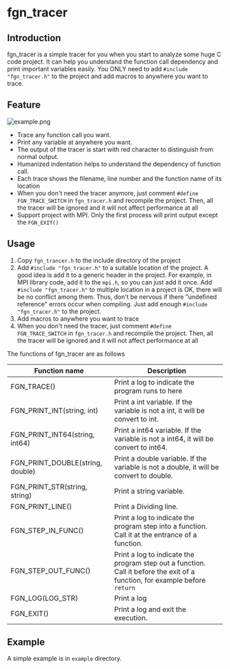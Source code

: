 # fgn_tracer

## Introduction

fgn_tracer is a simple tracer for you when you start to analyze some huge C code project. It can help you understand the function call dependency and print important variables easily. You ONLY need to add `#include "fgn_tracer.h"` to the project and add macros to anywhere you want to trace.

## Feature

![example.png](https://github.com/NoBugEveryDay/fgn_tracer/example/example.png)

- Trace any function call you want.
- Print any variable at anywhere you want.
- The output of the tracer is start with red character to distinguish from normal output.
- Humanized indentation helps to understand the dependency of function call.
- Each trace shows the filename,  line number and the function name of its location
-  When you don't need the tracer anymore, just comment `#define FGN_TRACE_SWITCH` in `fgn_tracer.h` and recompile the project. Then, all the tracer will be ignored and it will not affect performance at all
- Support project with MPI. Only the first process will print output except the `FGN_EXIT()`

## Usage

1. Copy `fgn_trancer.h` to the include directory of the project
2. Add `#include "fgn_tracer.h"` to a suitable location of the project. A good idea is add it to a generic header in the project. For example, in MPI library code, add it to the `mpi.h`, so you can just add it once. Add `#include "fgn_tracer.h"` to multiple location in a project is OK, there will be no conflict among them. Thus, don't be nervous if there "undefined reference" errors occur when compiling. Just add enough `#include "fgn_tracer.h"` to the project.
3. Add macros to anywhere you want to trace
4. When you don't need the tracer, just comment `#define FGN_TRACE_SWITCH` in `fgn_tracer.h` and recompile the project. Then, all the tracer will be ignored and it will not affect performance at all

The functions of fgn_tracer are as follows

| Function name                    | Description                                                  |
| -------------------------------- | ------------------------------------------------------------ |
| FGN_TRACE()                      | Print a log to indicate the program runs to here             |
| FGN_PRINT_INT(string, int)       | Print a int variable. If the variable is not a int, it will be convert to int. |
| FGN_PRINT_INT64(string, int64)   | Print a int64 variable. If the variable is not a int64, it will be convert to int64. |
| FGN_PRINT_DOUBLE(string, double) | Print a double variable. If the variable is not a double, it will be convert to double. |
| FGN_PRINT_STR(string, string)    | Print a string variable.                                     |
| FGN_PRINT_LINE()                 | Print a Dividing line.                                       |
| FGN_STEP_IN_FUNC()               | Print a log to indicate the program step into a function. Call it at the entrance of a function. |
| FGN_STEP_OUT_FUNC()              | Print a log to indicate the program step out a function. Call it before the exit of a function, for example before `return` |
| FGN_LOG(LOG_STR)                 | Print a log                                                  |
| FGN_EXIT()                       | Print a log and exit the execution.                          |

## Example

A simple example is in `example` directory.

